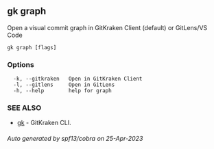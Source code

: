 ## gk graph

Open a visual commit graph in GitKraken Client (default) or GitLens/VS Code

```
gk graph [flags]
```

### Options

```
  -k, --gitkraken   Open in GitKraken Client
  -l, --gitlens     Open in GitLens
  -h, --help        help for graph
```

### SEE ALSO

* [gk](gk.md)	 - GitKraken CLI.

###### Auto generated by spf13/cobra on 25-Apr-2023
